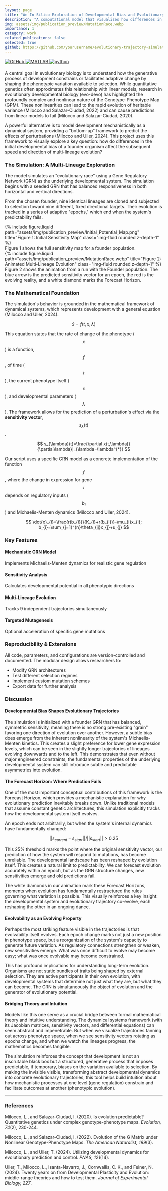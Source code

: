 ```yaml
---
layout: page
title: "An In Silico Exploration of Developmental Bias and Evolutionary Trajectories"
description: "A computational model that visualizes how differences in a founder genotype's developmental bias affect the speed and direction of multiple, independent evolutionary trajectories."
img: assets/img/publication_preview/MutationRace.webp
importance: 1
category: work
related_publications: false
selected: true
github: https://github.com/yourusername/evolutionary-trajectory-simulation
---
```


<div class="badges" style="margin-bottom: 20px;">
    <a href="https://github.com/o-yuksel/evolutionary-trajectory-simulation">
        <img src="https://img.shields.io/badge/GitHub-Code-blue?style=flat-square&logo=github" alt="GitHub">
    </a>
    <a href="[https://github.com/o-yuksel/evolutionary-trajectory-simulation](https://github.com/o-yuksel/evolutionary-trajectory-simulation/blob/cb27ff9f45c34e3029d3cd67f90dba058b0a2d0d/src/evolutionary_trajectory_sim.m)">
        <img src="https://img.shields.io/badge/MATLAB-R2019b+-orange?style=flat-square&logo=mathworks" alt="MATLAB">
    </a>
        <a href="[https://github.com/o-yuksel/evolutionary-trajectory-simulation](https://github.com/o-yuksel/evolutionary-trajectory-simulation/blob/cb27ff9f45c34e3029d3cd67f90dba058b0a2d0d/src/evolutionary_trajectory_sim.py)">
        <img src="https://img.shields.io/badge/Python-3776AB?logo=python&logoColor=fff)" alt="python">
    </a>
</div>

A central goal in evolutionary biology is to understand how the generative process of development constrains or facilitates adaptive change by shaping the phenotypic variation available to selection. While quantitative genetics often approximates this relationship with linear models, research in evolutionary developmental biology (evo-devo) has highlighted the profoundly complex and nonlinear nature of the Genotype-Phenotype Map (GPM). These nonlinearities can lead to the rapid evolution of heritable variance (Milocco and Salazar-Ciudad, 2022) and can cause predictions from linear models to fail (Milocco and Salazar-Ciudad, 2020).

A powerful alternative is to model development mechanistically as a dynamical system, providing a "bottom-up" framework to predict the effects of perturbations (Milocco and Uller, 2024). This project uses this framework to visually explore a key question: how do differences in the initial developmental bias of a founder organism affect the subsequent speed and direction of multi-lineage evolution?


### The Simulation: A Multi-Lineage Exploration

The model simulates an "evolutionary race" using a Gene Regulatory Network (GRN) as the underlying developmental system. The simulation begins with a seeded GRN that has balanced responsiveness in both horizontal and vertical directions.

From the chosen founder, nine identical lineages are cloned and subjected to selection toward nine different, fixed directional targets. Their evolution is tracked in a series of adaptive "epochs," which end when the system's predictability fails.

<div class="row justify-content-center">
    <div class="col-sm-6 mt-3 mt-md-0">
        {% include figure.liquid path="assets/img/publication_preview/Initial_Potential_Map.png" title="Figure 1: Initial Sensitivity Map" class="img-fluid rounded z-depth-1" %}
    </div>
</div>
<div class="caption">
Figure 1 shows the full sensitivity map for a founder population.
</div>

<div class="row">
    <div class="col-sm mt-3 mt-md-0">
        {% include figure.liquid path="assets/img/publication_preview/MutationRace.webp" title="Figure 2: Animated Multi-Lineage Evolution" class="img-fluid rounded z-depth-1" %}
    </div>
</div>
<div class="caption">
Figure 2 shows the animation from a run with the Founder population. The blue arrow is the predicted sensitivity vector for an epoch, the red is the evolving reality, and a white diamond marks the Forecast Horizon.
</div>

### The Mathematical Foundation

The simulation's behavior is grounded in the mathematical framework of dynamical systems, which represents development with a general equation (Milocco and Uller, 2024).

$$
\dot{x}=f(t,x,\lambda)
$$

This equation states that the rate of change of the phenotype ($$\dot{x}$$) is a function, $$f$$, of time ($$t$$), the current phenotype itself ($$x$$), and developmental parameters ($$\lambda$$). The framework allows for the prediction of a perturbation's effect via the **sensitivity vector**, $$s_{\lambda}(t)$$.

$$
s_{\lambda}(t)=\frac{\partial x(t,\lambda)}{\partial\lambda}|_{\lambda=\lambda^{*}}
$$

Our script uses a specific GRN model as a concrete implementation of the function $$f$$, where the change in expression for gene $$i$$ depends on regulatory inputs ($$b_i$$) and Michaelis-Menten dynamics (Milocco and Uller, 2024).

$$
\dot{x}_{i}=\frac{r(b_{i})}{K_{i}+r(b_{i})}-\mu_{i}x_{i}; b_{i}=\sum_{j=1}^{n}\theta_{ij}x_{j}+u_{j}
$$

### Key Features

<div class="row">
    <div class="col-md-6">
        <h4><i class="fas fa-network-wired"></i> Mechanistic GRN Model</h4>
        <p>Implements Michaelis-Menten dynamics for realistic gene regulation</p>
    </div>
    <div class="col-md-6">
        <h4><i class="fas fa-compass"></i> Sensitivity Analysis</h4>
        <p>Calculates developmental potential in all phenotypic directions</p>
    </div>
</div>

<div class="row">
    <div class="col-md-6">
        <h4><i class="fas fa-code-branch"></i> Multi-Lineage Evolution</h4>
        <p>Tracks 9 independent trajectories simultaneously</p>
    </div>
    <div class="col-md-6">
        <h4><i class="fas fa-dna"></i> Targeted Mutagenesis</h4>
        <p>Optional acceleration of specific gene mutations</p>
    </div>
</div>

### Reproducibility & Extensions

All code, parameters, and configurations are version-controlled and documented. The modular design allows researchers to:

- Modify GRN architectures
- Test different selection regimes
- Implement custom mutation schemes
- Export data for further analysis

### Discussion

#### Developmental Bias Shapes Evolutionary Trajectories
The simulation is initialized with a founder GRN that has balanced, symmetric sensitivity, meaning there is no strong pre-existing "grain" favoring one direction of evolution over another. However, a subtle bias does emerge from the inherent nonlinearity of the system's Michaelis-Menten kinetics. This creates a slight preference for lower gene expression levels, which can be seen in the slightly longer trajectories of lineages evolving downwards and to the left. This demonstrates that even without major engineered constraints, the fundamental properties of the underlying developmental system can still introduce subtle and predictable asymmetries into evolution.

#### The Forecast Horizon: Where Prediction Fails
One of the most important conceptual contributions of this framework is the Forecast Horizon, which provides a mechanistic explanation for why evolutionary prediction inevitably breaks down. Unlike traditional models that assume constant genetic architectures, this simulation explicitly tracks how the developmental system itself evolves.

An epoch ends not arbitrarily, but when the system's internal dynamics have fundamentally changed:

$$
||s_{current} - s_{start}|| / ||s_{start}|| > 0.25
$$

This 25% threshold marks the point where the original sensitivity vector, our prediction of how the system will respond to mutations, has become unreliable. The developmental landscape has been reshaped by evolution itself. This creates a natural limit to predictability. We can forecast evolution accurately within an epoch, but as the GRN structure changes, new sensitivities emerge and old predictions fail.

The white diamonds in our animation mark these Forecast Horizons, moments when evolution has fundamentally restructured the rules governing what variation is possible. This visually reinforces a key insight: the developmental system and evolutionary trajectory co-evolve, each reshaping the other in an ongoing dance.

#### Evolvability as an Evolving Property
Perhaps the most striking feature visible in the trajectories is that evolvability itself evolves. Each epoch change marks not just a new position in phenotype space, but a reorganization of the system's capacity to generate future variation. As regulatory connections strengthen or weaken, new sensitivities emerge. What was once difficult to evolve may become easy; what was once evolvable may become constrained.

This has profound implications for understanding long-term evolution. Organisms are not static bundles of traits being shaped by external selection. They are active participants in their own evolution, with developmental systems that determine not just what they are, but what they can become. The GRN is simultaneously the object of evolution and the generator of evolutionary potential.

#### Bridging Theory and Intuition
Models like this one serve as a crucial bridge between formal mathematical theory and intuitive understanding. The dynamical systems framework (with its Jacobian matrices, sensitivity vectors, and differential equations) can seem abstract and impenetrable. But when we visualize trajectories fanning out across phenotype space, when we see sensitivity vectors rotating as epochs change, and when we watch the lineages progress, the mathematics becomes tangible.

The simulation reinforces the concept that development is not an inscrutable black box but a structured, generative process that imposes predictable, if temporary, biases on the variation available to selection. By making the invisible visible, transforming abstract developmental dynamics into concrete evolutionary trajectories, this tool helps build intuition about how mechanistic processes at one level (gene regulation) constrain and facilitate outcomes at another (phenotypic evolution).

---


### References

Milocco, L., and Salazar-Ciudad, I. (2020). Is evolution predictable? Quantitative genetics under complex genotype-phenotype maps. *Evolution, 74*(2), 230-244.

Milocco, L., and Salazar-Ciudad, I. (2022). Evolution of the G Matrix under Nonlinear Genotype-Phenotype Maps. *The American Naturalist, 199*(3).

Milocco, L., and Uller, T. (2024). Utilizing developmental dynamics for evolutionary prediction and control. *PNAS, 121*(14).

Uller, T., Milocco, L., Isanta-Navarro, J., Cornwallis, C. K., and Feiner, N. (2024). Twenty years on from Developmental Plasticity and Evolution: middle-range theories and how to test them. *Journal of Experimental Biology, 227*.
